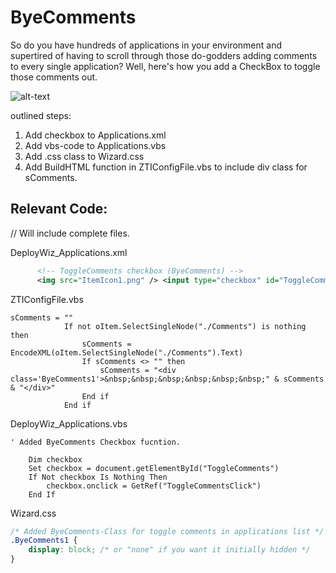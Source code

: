 # ByeComments

So do you have hundreds of applications in your environment and supertired of having to scroll through those do-godders adding comments to every single application?
Well, here's how you add a CheckBox to toggle those comments out.

![alt-text](https://github.com/jockemedlinux/SoftwareDeployment/blob/master/Microsoft%20Deployment%20Toolkit/guides/ByeComments/byecomments.gif?raw=true)

outlined steps:

1. Add checkbox to Applications.xml
2. Add vbs-code to Applications.vbs
3. Add .css class to Wizard.css
4. Add BuildHTML function in ZTIConfigFile.vbs to include div class for sComments.



## Relevant Code:
// Will include complete files.

DeployWiz_Applications.xml
```xml
	  <!-- ToggleComments checkbox (ByeComments) -->
	  <img src="ItemIcon1.png" /> <input type="checkbox" id="ToggleComments" name="ToggleComments" value="ToggleComments" /> Check this box to toggle comments(!)
```

ZTIConfigFile.vbs
```vbs
sComments = ""
			If not oItem.SelectSingleNode("./Comments") is nothing then
				sComments = EncodeXML(oItem.SelectSingleNode("./Comments").Text)
				If sComments <> "" then
					sComments = "<div class='ByeComments1'>&nbsp;&nbsp;&nbsp;&nbsp;&nbsp;&nbsp;" & sComments & "</div>"
				End if
			End if
```

DeployWiz_Applications.vbs
```vbs
' Added ByeComments Checkbox fucntion.

	Dim checkbox
	Set checkbox = document.getElementById("ToggleComments")
	If Not checkbox Is Nothing Then
	    checkbox.onclick = GetRef("ToggleCommentsClick")
	End If
```

Wizard.css
```css
/* Added ByeComments-Class for toggle comments in applications list */
.ByeComments1 {
	display: block; /* or "none" if you want it initially hidden */
}
```
